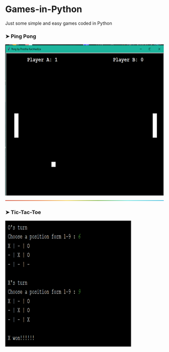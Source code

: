 # Games-in-Python
Just some simple and easy games coded in Python 

### ➤ Ping Pong
<img src="Ping Pong/image.PNG" width="600" height="480" >

<img src="rainbow.png">

### ➤ Tic-Tac-Toe
<img src="Tic-Tac-Toe/image.PNG" width="400" height="400">
